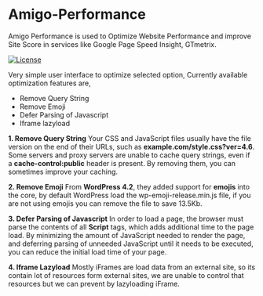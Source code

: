 # Amigo-Performance
Amigo Performance is used to Optimize Website Performance and improve Site Score in services like Google Page Speed Insight, GTmetrix.

[![License](https://img.shields.io/badge/license-GPL--2.0%2B-red.svg)](https://www.gnu.org/licenses/gpl-2.0.html)

Very simple user interface to optimize selected option, Currently available optimization features are,

- Remove Query String
- Remove Emoji
- Defer Parsing of Javascript
- Iframe lazyload

**1. Remove Query String**
     Your CSS and JavaScript files usually have the file version on the end of their URLs, such as **example.com/style.css?ver=4.6**. Some servers and proxy servers are unable to cache query strings, even if a **cache-control:public** header is present. By removing them, you can sometimes improve your caching.


**2. Remove Emoji**
      From **WordPress 4.2**, they added support for **emojis** into the core, by default WordPress load the wp-emoji-release.min.js file, if you are not using emojis you can remove the file to save 13.5Kb. 


**3. Defer Parsing of Javascript**
     In order to load a page, the browser must parse the contents of all **Script** tags, which adds additional time to the page load. By minimizing the amount of JavaScript needed to render the page, and deferring parsing of unneeded JavaScript until it needs to be executed, you can reduce the initial load time of your page.


**4. Iframe Lazyload**
     Mostly iFrames are load data from an external site, so its contain lot of resources form external sites, we are unable to control that resources but we can prevent by lazyloading iFrame.